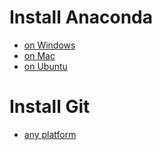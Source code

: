 # Install Anaconda

- [on Windows](https://www.datacamp.com/community/tutorials/installing-anaconda-windows)
- [on Mac](https://www.datacamp.com/community/tutorials/installing-anaconda-mac-os-x)
- [on Ubuntu](https://wiki.ubuntuusers.de/Anaconda/)

# Install Git

- [any platform](https://git-scm.com/book/en/v2/Getting-Started-Installing-Git)
